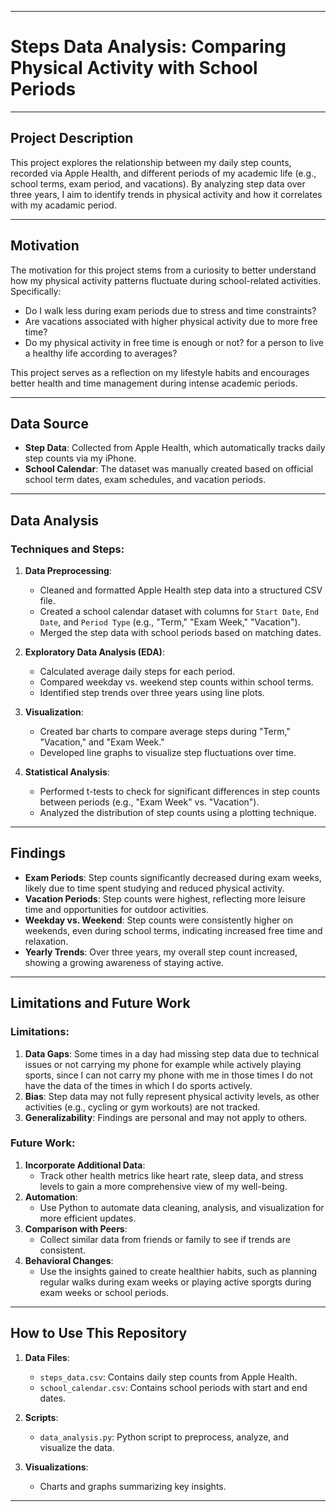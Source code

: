 
---

# Steps Data Analysis: Comparing Physical Activity with School Periods

---

## Project Description

This project explores the relationship between my daily step counts, recorded via Apple Health, and different periods of my academic life (e.g., school terms, exam period, and vacations). By analyzing step data over three years, I aim to identify trends in physical activity and how it correlates with my acadamic period.

---

## Motivation

The motivation for this project stems from a curiosity to better understand how my physical activity patterns fluctuate during school-related activities. Specifically:
- Do I walk less during exam periods due to stress and time constraints?
- Are vacations associated with higher physical activity due to more free time?
- Do my physical activity in free time is enough or not? for a person to live a healthy life according to averages?

This project serves as a reflection on my lifestyle habits and encourages better health and time management during intense academic periods.

---

## Data Source

- **Step Data**: Collected from Apple Health, which automatically tracks daily step counts via my iPhone.
- **School Calendar**: The dataset was manually created based on official school term dates, exam schedules, and vacation periods.

---

## Data Analysis

### Techniques and Steps:

1. **Data Preprocessing**:
   - Cleaned and formatted Apple Health step data into a structured CSV file.
   - Created a school calendar dataset with columns for `Start Date`, `End Date`, and `Period Type` (e.g., "Term," "Exam Week," "Vacation").
   - Merged the step data with school periods based on matching dates.

2. **Exploratory Data Analysis (EDA)**:
   - Calculated average daily steps for each period.
   - Compared weekday vs. weekend step counts within school terms.
   - Identified step trends over three years using line plots.

3. **Visualization**:
   - Created bar charts to compare average steps during "Term," "Vacation," and "Exam Week."
   - Developed line graphs to visualize step fluctuations over time.

4. **Statistical Analysis**:
   - Performed t-tests to check for significant differences in step counts between periods (e.g., "Exam Week" vs. "Vacation").
   - Analyzed the distribution of step counts using a plotting technique.

---

## Findings

- **Exam Periods**: Step counts significantly decreased during exam weeks, likely due to time spent studying and reduced physical activity.
- **Vacation Periods**: Step counts were highest, reflecting more leisure time and opportunities for outdoor activities.
- **Weekday vs. Weekend**: Step counts were consistently higher on weekends, even during school terms, indicating increased free time and relaxation.
- **Yearly Trends**: Over three years, my overall step count increased, showing a growing awareness of staying active.

---

## Limitations and Future Work

### Limitations:
1. **Data Gaps**: Some times in a day had missing step data due to technical issues or not carrying my phone for example while actively playing sports, since I can not carry my phone with me in those times I do not have the data of the times in which I do sports actively.
2. **Bias**: Step data may not fully represent physical activity levels, as other activities (e.g., cycling or gym workouts) are not tracked.
3. **Generalizability**: Findings are personal and may not apply to others.

### Future Work:
1. **Incorporate Additional Data**:
   - Track other health metrics like heart rate, sleep data, and stress levels to gain a more comprehensive view of my well-being.
2. **Automation**:
   - Use Python to automate data cleaning, analysis, and visualization for more efficient updates.
3. **Comparison with Peers**:
   - Collect similar data from friends or family to see if trends are consistent.
4. **Behavioral Changes**:
   - Use the insights gained to create healthier habits, such as planning regular walks during exam weeks or playing active sporgts during exam weeks or school periods.

---

## How to Use This Repository

1. **Data Files**:
   - `steps_data.csv`: Contains daily step counts from Apple Health.
   - `school_calendar.csv`: Contains school periods with start and end dates.

2. **Scripts**:
   - `data_analysis.py`: Python script to preprocess, analyze, and visualize the data.

3. **Visualizations**:
   - Charts and graphs summarizing key insights.

---

